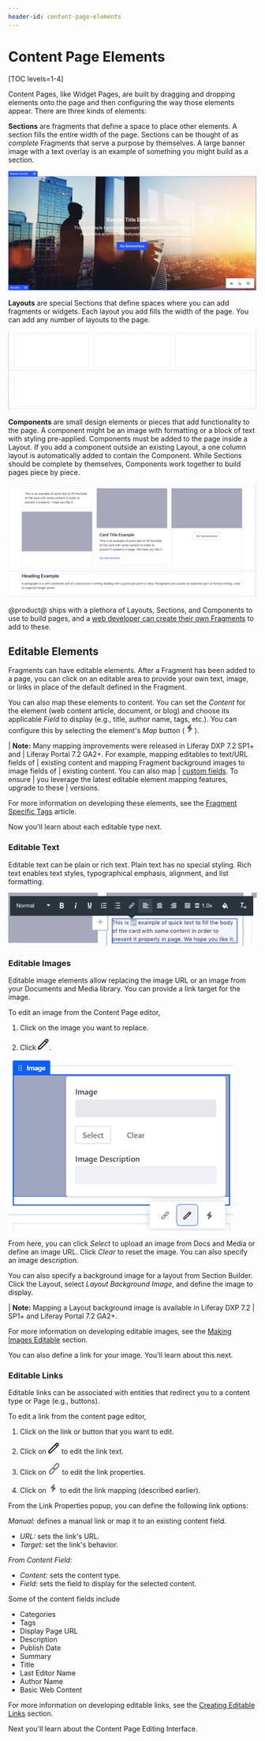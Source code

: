 ```yaml
---
header-id: content-page-elements
---
```


# Content Page Elements

[TOC levels=1-4]

Content Pages, like Widget Pages, are built by dragging and dropping elements
onto the page and then configuring the way those elements appear. There are
three kinds of elements: 

**Sections** are fragments that define a space to place other elements.
A section fills the entire width of the page. Sections can be thought of as
*complete* Fragments that serve a purpose by themselves. A large banner image
with a text overlay is an example of something you might build as a section.

![Figure 1: A Section named *Banner* being displayed while editing a Content Page.](../../../../../images/content-page-section-example.png)

**Layouts** are special Sections that define spaces where you can add fragments
or widgets. Each layout you add fills the width of the page. You can add any
number of layouts to the page.

![Figure 2: A 3 Column and 1 Column layout stacked on top of each other.](../../../../../images/content-page-layout-example.png)

**Components** are small design elements or pieces that add functionality to the
page. A component might be an image with formatting or a block of text with
styling pre-applied. Components must be added to the page inside a Layout. If
you add a component outside an existing Layout, a one column layout is
automatically added to contain the Component. While Sections should be complete
by themselves, Components work together to build pages piece by piece.

![Figure 3: Here are several of Liferay's out of the box components arranged in the layout you saw previously.](../../../../../images/content-page-component-example.png)

@product@ ships with a plethora of Layouts, Sections, and Components to use to
build pages, and a
[web developer can create their own Fragments](/docs/7-2/frameworks/-/knowledge_base/f/creating-fragments)
to add to these. 

## Editable Elements

Fragments can have editable elements. After a Fragment has been added to a page,
you can click on an editable area to provide your own text, image, or links in
place of the default defined in the Fragment.

You can also map these elements to content. You can set the *Content* for the
element (web content article, document, or blog) and choose its applicable
*Field* to display (e.g., title, author name, tags, etc.). You can configure
this by selecting the element's *Map* button
(![Map](../../../../../images/icon-map.png)).

| **Note:** Many mapping improvements were released in Liferay DXP 7.2 SP1+ and
| Liferay Portal 7.2 GA2+. For example, mapping editables to text/URL fields of
| existing content and mapping Fragment background images to image fields of
| existing content. You can also map
| [custom fields](/docs/7-2/user/-/knowledge_base/u/custom-fields). To ensure
| you leverage the latest editable element mapping features, upgrade to these
| versions.

For more information on developing these elements, see the
[Fragment Specific Tags](/docs/7-2/reference/-/knowledge_base/r/fragment-specific-tags)
article.

Now you'll learn about each editable type next.

### Editable Text

Editable text can be plain or rich text. Plain text has no special styling. Rich
text enables text styles, typographical emphasis, alignment, and list
formatting.

![Figure 4: The rich text editor provides a simple WYSIWYG interface with a number of formatting options.](../../../../../images/content-page-rich-text-editor.png)

### Editable Images

Editable image elements allow replacing the image URL or an image from your
Documents and Media library. You can provide a link target for the image.

To edit an image from the Content Page editor,

1.  Click on the image you want to replace.

2.  Click ![Image Properties](../../../../../images/icon-edit.png).

![Figure 5: Editing an image allows you to enter a URL, select an image from Documents and Media or set a link for the image.](../../../../../images/fragment-image-editor.png)

From here, you can click *Select* to upload an image from Docs and Media or
define an image URL. Click *Clear* to reset the image. You can also specify an
image description.

You can also specify a background image for a layout from Section Builder. Click
the Layout, select *Layout Background Image*, and define the image to display.

| **Note:** Mapping a Layout background image is available in Liferay DXP 7.2
| SP1+ and Liferay Portal 7.2 GA2+.

For more information on developing editable images, see the
[Making Images Editable](/docs/7-2/reference/-/knowledge_base/r/fragment-specific-tags#making-images-editable)
section.

You can also define a link for your image. You'll learn about this next.

### Editable Links

Editable links can be associated with entities that redirect you to a content
type or Page (e.g., buttons).

To edit a link from the content page editor,

1.  Click on the link or button that you want to edit.

2.  Click on ![Edit](../../../../../images/icon-edit.png) to edit the link text.

3.  Click on ![Link](../../../../../images/icon-link.png) to edit the link properties.

4.  Click on ![Map](../../../../../images/icon-map.png) to edit the link mapping
    (described earlier).

From the Link Properties popup, you can define the following link options:

*Manual:* defines a manual link or map it to an existing content field.

- *URL:* sets the link's URL.
- *Target:* set the link's behavior.

*From Content Field:* 

- *Content:* sets the content type.
- *Field:* sets the field to display for the selected content.

Some of the content fields include

- Categories
- Tags
- Display Page URL
- Description
- Publish Date
- Summary
- Title
- Last Editor Name
- Author Name
- Basic Web Content

For more information on developing editable links, see the
[Creating Editable Links](/docs/7-2/reference/-/knowledge_base/r/fragment-specific-tags#creating-editable-links)
section.

Next you'll learn about the Content Page Editing Interface.
